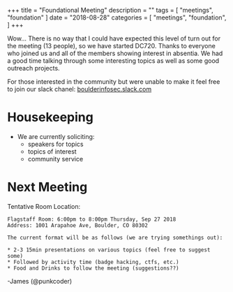 +++
title = "Foundational Meeting"
description = ""
tags = [
    "meetings",
    "foundation"
]
date = "2018-08-28"
categories = [
    "meetings",
    "foundation",
]
+++

Wow... There is no way that I could have expected this level of turn out for the
meeting (13 people), so we have started DC720. Thanks to everyone who joined us
and all of the members showing interest in absentia.  We had a good time talking
through some interesting topics as well as some good outreach projects.

For those interested in the community but were unable to make it feel free to
join our slack chanel: [boulderinfosec.slack.com](http://boulderinfosec.slack.com)

# Housekeeping

- We are currently soliciting:
  - speakers for topics
  - topics of interest
  - community service

# Next Meeting

Tentative Room Location: 

```
Flagstaff Room: 6:00pm to 8:00pm Thursday, Sep 27 2018
Address: 1001 Arapahoe Ave, Boulder, CO 80302

The current format will be as follows (we are trying somethings out):

* 2-3 15min presentations on various topics (feel free to suggest some)
* Followed by activity time (badge hacking, ctfs, etc.)
* Food and Drinks to follow the meeting (suggestions??)
```

-James (@punkcoder)
